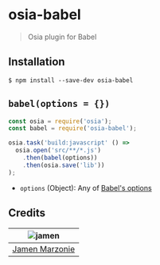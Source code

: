 # osia-babel
> Osia plugin for Babel

## Installation
```shell
$ npm install --save-dev osia-babel
```

## `babel(options = {})`
```javascript
const osia = require('osia');
const babel = require('osia-babel');

osia.task('build:javascript' () =>
  osia.open('src/**/*.js')
    .then(babel(options))
    .then(osia.save('lib'))
);
```
 - `options` (Object): Any of [Babel's options][babel-options]

## Credits
| ![jamen][avatar] |
|:---:|
| [Jamen Marzonie][github] |

  [avatar]: https://avatars.githubusercontent.com/u/6251703?v=3&s=125
  [github]: https://github.com/jamen
  [babel-options]: http://babeljs.io/docs/usage/options/
